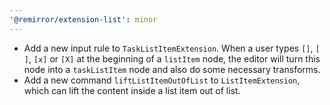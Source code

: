 ```yaml
---
'@remirror/extension-list': minor
---
```


- Add a new input rule to `TaskListItemExtension`. When a user types `[]`, `[ ]`, `[x]` or `[X]` at the beginning of a `listItem` node, the editor will turn this node into a `taskListItem` node and also do some necessary transforms.
- Add a new command `liftListItemOutOfList` to `ListItemExtension`, which can lift the content inside a list item out of list.
